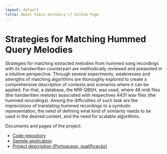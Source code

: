 ```yaml
---
layout: default
title: About Fabio Gorodscy // Github Page
---
```


# Strategies for Matching Hummed Query Melodies

<html>
<p>Strategies for matching extracted melodies from hummed song recordings with its handwritten counterpart are methodically reviewed and presented in a intuitive perspective.
Through several experiments, weaknesses and strengths of matching algorithms are thoroughly explored to create a comprehensive description of contexts and scenarios where it can be applied. 
For that, a database, the MIR-QBSH, was used, where 48 midi files (the handwritten melody) associated with respectives 4431 wav files (the hummed recordings).
Among the difficulties of such task are the imprecisions of translating hummed recordings to a symbolic representation, the need of defining what kind of similarity needs to be used in the desired context, and the need for scalable algorithms.</p>
</html>

Documents and pages of the project:

* [Code repository](https://github.com/fabiogoro/qbh)
* [Sample application](https://qbh.pidois.tk)
* [Project description (Portuguese, qualificação)](https://www.ime.usp.br/~fabiog/quali.pdf)
